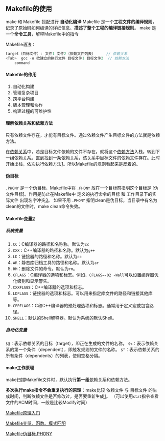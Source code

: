 ## Makefile的使用

make 和 Makefile 搭配进行 **自动化编译**
Makefile 是一个**工程文件的编译规则**，记录了原始码如何编译的详细信息、**描述了整个工程的编译链接规则**。
make 是一个**命令工具**，解释Makefile中的指令

Makefile语法：
```c
target（目标文件）: 文件1 文件2（依赖文件列表）     // 依赖关系
<Tab>  gcc -o 欲建立的执行文件 目标文件1 目标文件2  // 依赖方法
    command
```

#### Makefile的作用
1. 自动化构建
2. 管理复杂项目
3. 跨平台构建
4. 版本管理和协作
5. 构建过程的可维护性


#### 理解依赖关系和依赖方法
只有依赖文件存在，才能有目标文件。通过依赖文件产生目标文件的方法就是依赖方法。

在<u>依赖关系</u>中，若是目标文件依赖的文件不存在，就将这个<u>依赖方法</u>入栈，转到下一组依赖关系。直到找到一条依赖关系，该关系中目标文件的依赖文件存在。此时开始出栈，依次执行依赖方法[1]。所以Makefile的规则看起来是反着的。


#### 伪目标
`.PHONY` 是一个伪目标，Makefile中将 `.PHONY` 放在一个目标前指明这个目标是 [伪文件目标]。作用是防止在Makefile中 定义的执行命令的目标 和 工作目录下的实际文件 出现名字冲突[3]。
如果不用 `.PHONY` 指明clean是伪目标，当目录中有名为clean的文件时，make clean命令失效。


#### Makefile变量[2]
##### 系统变量
1. `CC`：C编译器的路径和名称称。默认为`cc`
2. `CXX`：C++编译器的路径和名称。默认为`g++`
3. `LD`：链接器的路径和名称。默认为`cc`
4. `AR`：静态库归档工具的路径和名称。默认为`ar`
5. `RM`：删除文件的命令。默认为`rm`。
6. `CFLAGS`：C编译器的选项和标志。例如，`CFLAGS=-O2 -Wall`可以设置编译器优化级别和显示警告。
7. `CXXFLAGS`：C++编译器的选项和标志。
8. `LDFLAGS`：链接器的选项和标志。可以用来指定库文件的路径和链接其他库等。
9. `CPPFLAGS`：C和C++编译器的预处理选项和标志。通常用于定义宏或包含路径。
10. `SHELL`：默认的Shell解释器。默认为系统的默认Shell。


##### 自动化变量
`$@`：表示依赖关系的目标（target），即正在生成的文件的名称。
`$<`：表示依赖关系的第一个条件（dependent），即触发规则的文件的名称。
`$^`：表示依赖关系的所有条件（dependents）的列表，使用空格分隔。



#### make工作原理
make扫描Makefile文件时，默认执行**第一组**依赖关系和依赖方法。

**多次执行make指令不会重复执行的原理**：make比较 依赖文件 与 目标文件 的生成时间，判断依赖文件是否修改过，是否要重新生成[1]。
（可以使用`stat`指令查看文件的ACM时间，一般是比较Modify时间）




[1]:https://juejin.cn/post/7205777393453170748
[2]:https://juejin.cn/post/7279295129348751418
[3]:https://blog.csdn.net/qq_41709234/article/details/123968462?ops_request_misc=&request_id=&biz_id=102&utm_term=.PHONY&utm_medium=distribute.pc_search_result.none-task-blog-2~all~sobaiduweb~default-0-123968462.nonecase&spm=1018.2226.3001.4187


[Makefile原理入门](https://juejin.cn/post/7205777393453170748)

[Makefile变量、函数、模式匹配](https://juejin.cn/post/7279295129348751418)

[Makefile伪目标.PHONY](https://blog.csdn.net/qq_41709234/article/details/123968462?ops_request_misc=&request_id=&biz_id=102&utm_term=.PHONY&utm_medium=distribute.pc_search_result.none-task-blog-2~all~sobaiduweb~default-0-123968462.nonecase&spm=1018.2226.3001.4187)